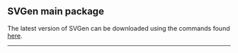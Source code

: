 ## SVGen main package

The latest version of SVGen can be downloaded using the commands found [here](http://svgen.openbioinformatics.org/en/latest/user-guide/startup/#download-program).



---

